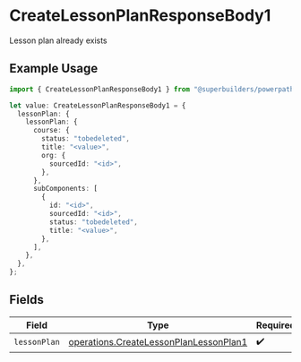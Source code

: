 # CreateLessonPlanResponseBody1

Lesson plan already exists

## Example Usage

```typescript
import { CreateLessonPlanResponseBody1 } from "@superbuilders/powerpath/models/operations";

let value: CreateLessonPlanResponseBody1 = {
  lessonPlan: {
    lessonPlan: {
      course: {
        status: "tobedeleted",
        title: "<value>",
        org: {
          sourcedId: "<id>",
        },
      },
      subComponents: [
        {
          id: "<id>",
          sourcedId: "<id>",
          status: "tobedeleted",
          title: "<value>",
        },
      ],
    },
  },
};
```

## Fields

| Field                                                                                            | Type                                                                                             | Required                                                                                         | Description                                                                                      |
| ------------------------------------------------------------------------------------------------ | ------------------------------------------------------------------------------------------------ | ------------------------------------------------------------------------------------------------ | ------------------------------------------------------------------------------------------------ |
| `lessonPlan`                                                                                     | [operations.CreateLessonPlanLessonPlan1](../../models/operations/createlessonplanlessonplan1.md) | :heavy_check_mark:                                                                               | N/A                                                                                              |